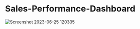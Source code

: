 # Sales-Performance-Dashboard


![Screenshot 2023-06-25 120335](https://github.com/Munavar7420/Sales-Performance-Dashboard/assets/112122147/fe662ccc-3551-445e-b0e7-2a74cf8a507a)
